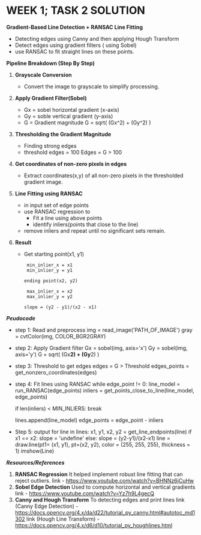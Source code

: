 # WEEK 1; TASK 2 SOLUTION

**Gradient-Based Line Detection + RANSAC Line Fitting**

 * Detecting edges using Canny and then applying Hough Transform
 * Detect edges using gradient filters ( using Sobel)
 * use RANSAC to fit straight lines on these points.

**Pipeline Breakdown (Step By Step)**

1. **Grayscale Conversion**
   * Convert the image to grayscale to simplify processing.

2. **Apply Gradient Filter(Sobel)**
   * Gx = sobel horizontal gradient (x-axis)
   * Gy = soble vertical gradient (y-axis)
   * G = Gradient magnitude
                 G = sqrt( (Gx^2) + (Gy^2) )

3. **Thresholding the Gradient Magnitude**
    * Finding strong edges
    * threshold edges = 100
            Edges = G > 100

4. **Get coordinates of non-zero pixels in edges**
    * Extract coordinates(x,y) of all non-zero pixels in the thresholded gradient image.

5. **Line Fitting using RANSAC**
    * in input set of edge points
    * use RANSAC regression to
      * Fit a line using above points
      * identify inliers(points that close to the line)
    * remove inliers and repeat until  no significant sets remain.

6. **Result**
    * Get starting point(x1, y1)

           min_inlier_x = x1
           min_inlier_y = y1

          ending point(x2, y2)

           max_inlier_x = x2
           max_inlier_y = y2

          slope = (y2 - y1)/(x2 - x1)

***Peudocode***
* step 1: Read and preprocess
img = read_image('PATH_OF_IMAGE')
gray = cvtColor(img, COLOR_BGR2GRAY)

* step 2: Apply Gradient filter
Gx = sobel(img, axis='x')
Gy = sobel(img, axis='y')
G = sqrt( (Gx**2) + (Gy**2) )

* step 3: Threshold to get edges
edges = G > Threshold
edges_points = get_nonzero_coordinates(edges)

* step 4: Fit lines using RANSAC
while edge_point != 0:
    line_model = run_RANSAC(edge_points)
    inliers = get_points_close_to_line(line_model, edge_points)

    if len(inliers) < MIN_INLIERS:
        break

    lines.append(line_model)
    edge_points = edge_point - inliers

* Step 5: output
for line in lines:
    x1, y1, x2, y2 = get_line_endpoints(line)
    if x1 == x2:
       slope = 'undefine'
    else:
       slope = (y2-y1)/(x2-x1)
    line = draw.line(pt1= (x1, y1), pt=(x2, y2), color = (255, 255, 255), thickness = 1)
    imshow(Line)

***Resources/References***
1. **RANSAC Regression**
    It helped implement robust line fitting that can reject outliers.
    link - https://www.youtube.com/watch?v=BHNNz6jCuHw
2. **Sobel Edge Detection**
    Used to compute horizontal and vertical gradients
    link - https://www.youtube.com/watch?v=Yz7h9L4gecQ
3. **Canny and Hough Transform**
    To detecting edges and print lines
    link (Canny Edge Detection) - https://docs.opencv.org/4.x/da/d22/tutorial_py_canny.html#autotoc_md1302
    link (Hough Line Transform) - https://docs.opencv.org/4.x/d6/d10/tutorial_py_houghlines.html

    